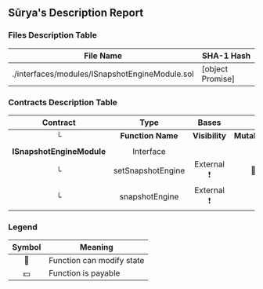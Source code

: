 ## Sūrya's Description Report

### Files Description Table


|  File Name  |  SHA-1 Hash  |
|-------------|--------------|
| ./interfaces/modules/ISnapshotEngineModule.sol | [object Promise] |


### Contracts Description Table


|  Contract  |         Type        |       Bases      |                  |                 |
|:----------:|:-------------------:|:----------------:|:----------------:|:---------------:|
|     └      |  **Function Name**  |  **Visibility**  |  **Mutability**  |  **Modifiers**  |
||||||
| **ISnapshotEngineModule** | Interface |  |||
| └ | setSnapshotEngine | External ❗️ | 🛑  |NO❗️ |
| └ | snapshotEngine | External ❗️ |   |NO❗️ |


### Legend

|  Symbol  |  Meaning  |
|:--------:|-----------|
|    🛑    | Function can modify state |
|    💵    | Function is payable |
